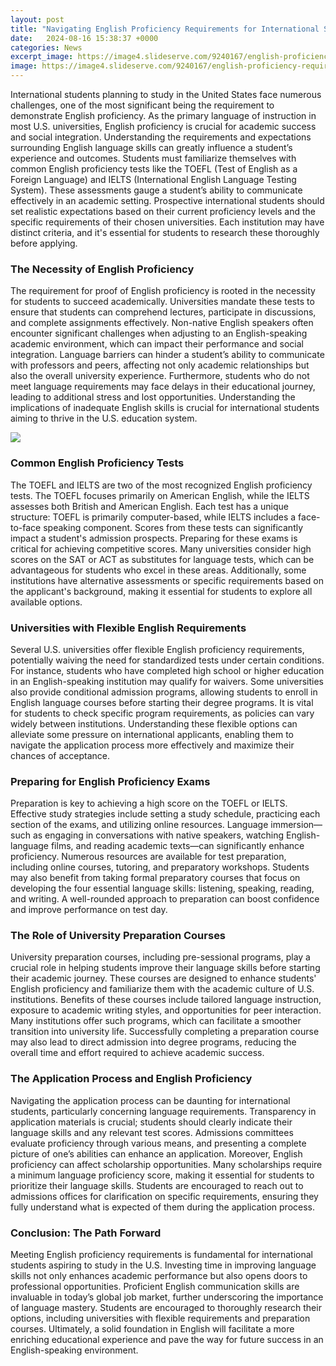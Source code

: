 ```yaml
---
layout: post
title: "Navigating English Proficiency Requirements for International Students in U.S. Colleges"
date:   2024-08-16 15:38:37 +0000
categories: News
excerpt_image: https://image4.slideserve.com/9240167/english-proficiency-requirements-1-l.jpg
image: https://image4.slideserve.com/9240167/english-proficiency-requirements-1-l.jpg
---
```


International students planning to study in the United States face numerous challenges, one of the most significant being the requirement to demonstrate English proficiency. As the primary language of instruction in most U.S. universities, English proficiency is crucial for academic success and social integration. Understanding the requirements and expectations surrounding English language skills can greatly influence a student’s experience and outcomes.
Students must familiarize themselves with common English proficiency tests like the TOEFL (Test of English as a Foreign Language) and IELTS (International English Language Testing System). These assessments gauge a student’s ability to communicate effectively in an academic setting. Prospective international students should set realistic expectations based on their current proficiency levels and the specific requirements of their chosen universities. Each institution may have distinct criteria, and it's essential for students to research these thoroughly before applying.
### The Necessity of English Proficiency
The requirement for proof of English proficiency is rooted in the necessity for students to succeed academically. Universities mandate these tests to ensure that students can comprehend lectures, participate in discussions, and complete assignments effectively. Non-native English speakers often encounter significant challenges when adjusting to an English-speaking academic environment, which can impact their performance and social integration.
Language barriers can hinder a student’s ability to communicate with professors and peers, affecting not only academic relationships but also the overall university experience. Furthermore, students who do not meet language requirements may face delays in their educational journey, leading to additional stress and lost opportunities. Understanding the implications of inadequate English skills is crucial for international students aiming to thrive in the U.S. education system.

![](https://image4.slideserve.com/9240167/english-proficiency-requirements-1-l.jpg)
### Common English Proficiency Tests
The TOEFL and IELTS are two of the most recognized English proficiency tests. The TOEFL focuses primarily on American English, while the IELTS assesses both British and American English. Each test has a unique structure: TOEFL is primarily computer-based, while IELTS includes a face-to-face speaking component. Scores from these tests can significantly impact a student's admission prospects.
Preparing for these exams is critical for achieving competitive scores. Many universities consider high scores on the SAT or ACT as substitutes for language tests, which can be advantageous for students who excel in these areas. Additionally, some institutions have alternative assessments or specific requirements based on the applicant's background, making it essential for students to explore all available options.
### Universities with Flexible English Requirements
Several U.S. universities offer flexible English proficiency requirements, potentially waiving the need for standardized tests under certain conditions. For instance, students who have completed high school or higher education in an English-speaking institution may qualify for waivers. Some universities also provide conditional admission programs, allowing students to enroll in English language courses before starting their degree programs.
It is vital for students to check specific program requirements, as policies can vary widely between institutions. Understanding these flexible options can alleviate some pressure on international applicants, enabling them to navigate the application process more effectively and maximize their chances of acceptance.
### Preparing for English Proficiency Exams
Preparation is key to achieving a high score on the TOEFL or IELTS. Effective study strategies include setting a study schedule, practicing each section of the exams, and utilizing online resources. Language immersion—such as engaging in conversations with native speakers, watching English-language films, and reading academic texts—can significantly enhance proficiency.
Numerous resources are available for test preparation, including online courses, tutoring, and preparatory workshops. Students may also benefit from taking formal preparatory courses that focus on developing the four essential language skills: listening, speaking, reading, and writing. A well-rounded approach to preparation can boost confidence and improve performance on test day.
### The Role of University Preparation Courses
University preparation courses, including pre-sessional programs, play a crucial role in helping students improve their language skills before starting their academic journey. These courses are designed to enhance students' English proficiency and familiarize them with the academic culture of U.S. institutions.
Benefits of these courses include tailored language instruction, exposure to academic writing styles, and opportunities for peer interaction. Many institutions offer such programs, which can facilitate a smoother transition into university life. Successfully completing a preparation course may also lead to direct admission into degree programs, reducing the overall time and effort required to achieve academic success.
### The Application Process and English Proficiency
Navigating the application process can be daunting for international students, particularly concerning language requirements. Transparency in application materials is crucial; students should clearly indicate their language skills and any relevant test scores. Admissions committees evaluate proficiency through various means, and presenting a complete picture of one’s abilities can enhance an application.
Moreover, English proficiency can affect scholarship opportunities. Many scholarships require a minimum language proficiency score, making it essential for students to prioritize their language skills. Students are encouraged to reach out to admissions offices for clarification on specific requirements, ensuring they fully understand what is expected of them during the application process.
### Conclusion: The Path Forward
Meeting English proficiency requirements is fundamental for international students aspiring to study in the U.S. Investing time in improving language skills not only enhances academic performance but also opens doors to professional opportunities. Proficient English communication skills are invaluable in today’s global job market, further underscoring the importance of language mastery.
Students are encouraged to thoroughly research their options, including universities with flexible requirements and preparation courses. Ultimately, a solid foundation in English will facilitate a more enriching educational experience and pave the way for future success in an English-speaking environment.